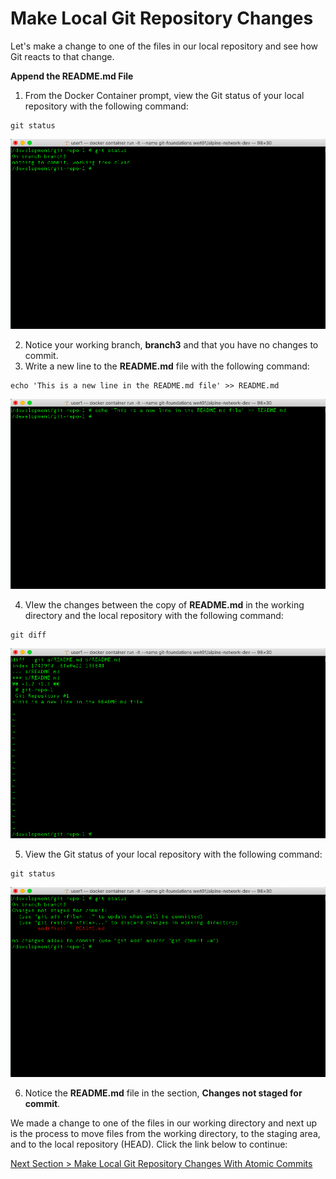 # Make Local Git Repository Changes

Let's make a change to one of the files in our local repository and see how Git reacts to that change.



**Append the README.md File**

1. From the Docker Container prompt, view the Git status of your local repository with the following command:


```shell
git status
```

![git-status-1](../images/git-status-1.png)



2. Notice your working branch, **branch3** and that you have no changes to commit.
3. Write a new line to the **README.md** file with the following command:

```shell
echo 'This is a new line in the README.md file' >> README.md
```

![container-echo-readme](../images/container-echo-readme.png)



4. VIew the changes between the copy of **README.md** in the working directory and the local repository with the following command:

```shell
git diff
```

![git-diff-readme-1](../images/git-diff-readme-1.png)



5. View the Git status of your local repository with the following command:

```shell
git status
```

![git-status-2](../images/git-status-2.png)



6. Notice the **README.md** file in the section, **Changes not staged for commit**.



We made a change to one of the files in our working directory and next up is the process to move files from the working directory, to the staging area, and to the local repository (HEAD).  Click  the link below to continue:

[Next Section > Make Local Git Repository Changes With Atomic Commits](section_9.md "SMake Local Git Repository Changes With Atomic Commits")

